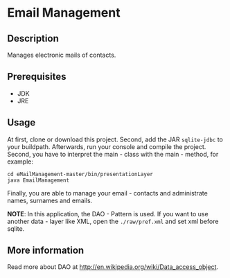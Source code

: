 Email Management
===============

## Description
Manages electronic mails of contacts.

## Prerequisites

+ JDK
+ JRE

## Usage
At first, clone or download this project. Second, add the JAR `sqlite-jdbc` to your buildpath. Afterwards, run your console and compile the project. Second, you have to interpret the main - class with the main - method, for example:
```
cd eMailManagement-master/bin/presentationLayer
java EmailManagement
```
Finally, you are able to manage your email - contacts and administrate names, surnames and emails.

__NOTE__: In this application, the DAO - Pattern is used. If you want to use another data - layer like XML, open the `./raw/pref.xml` and set xml before sqlite.

## More information
Read more about DAO at http://en.wikipedia.org/wiki/Data_access_object.
